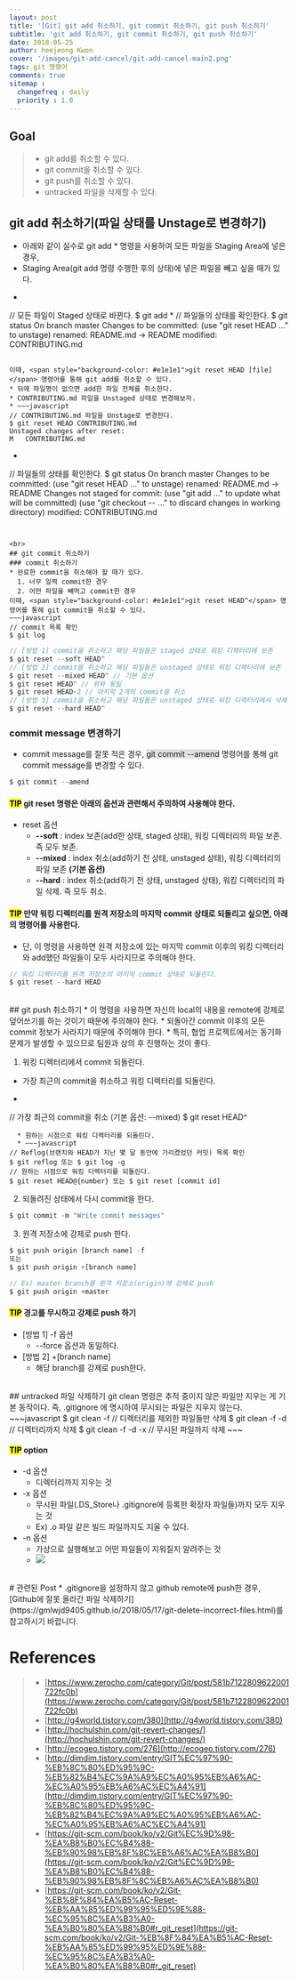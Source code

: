 ```yaml
---
layout: post
title: '[Git] git add 취소하기, git commit 취소하기, git push 취소하기'
subtitle: 'git add 취소하기, git commit 취소하기, git push 취소하기'
date: 2018-05-25
author: heejeong Kwon
cover: '/images/git-add-cancel/git-add-cancel-main2.png'
tags: git 명령어
comments: true
sitemap :
  changefreq : daily
  priority : 1.0
---
```



## Goal
> - git add를 취소할 수 있다.
> - git commit을 취소할 수 있다.
> - git push를 취소할 수 있다.
> - untracked 파일을 삭제할 수 있다.

## git add 취소하기(파일 상태를 Unstage로 변경하기)
* 아래와 같이 실수로 git add *  명령을 사용하여 모든 파일을 Staging Area에 넣은 경우,
* Staging Area(git add 명령 수행한 후의 상태)에 넣은 파일을 빼고 싶을 때가 있다.
* ~~~javascript
// 모든 파일이 Staged 상태로 바뀐다.
$ git add *
// 파일들의 상태를 확인한다.
$ git status
On branch master
Changes to be committed:
  (use "git reset HEAD <file>..." to unstage)
    renamed:    README.md -> README
    modified:   CONTRIBUTING.md
~~~

이때, <span style="background-color: #e1e1e1">git reset HEAD [file]</span> 명령어를 통해 git add를 취소할 수 있다.
* 뒤에 파일명이 없으면 add한 파일 전체를 취소한다.
* CONTRIBUTING.md 파일을 Unstaged 상태로 변경해보자.
* ~~~javascript
// CONTRIBUTING.md 파일을 Unstage로 변경한다.
$ git reset HEAD CONTRIBUTING.md
Unstaged changes after reset:
M	CONTRIBUTING.md
~~~
* ~~~javascript
// 파일들의 상태를 확인한다.
$ git status
On branch master
Changes to be committed:
  (use "git reset HEAD <file>..." to unstage)
    renamed:    README.md -> README
Changes not staged for commit:
  (use "git add <file>..." to update what will be committed)
  (use "git checkout -- <file>..." to discard changes in working directory)
    modified:   CONTRIBUTING.md
~~~


<br>
## git commit 취소하기
### commit 취소하기
* 완료한 commit을 취소해야 할 때가 있다.
  1. 너무 일찍 commit한 경우
  2. 어떤 파일을 빼먹고 commit한 경우
이때, <span style="background-color: #e1e1e1">git reset HEAD^</span> 명령어를 통해 git commit을 취소할 수 있다.
~~~javascript
// commit 목록 확인
$ git log
~~~
~~~javascript
// [방법 1] commit을 취소하고 해당 파일들은 staged 상태로 워킹 디렉터리에 보존
$ git reset --soft HEAD^
// [방법 2] commit을 취소하고 해당 파일들은 unstaged 상태로 워킹 디렉터리에 보존
$ git reset --mixed HEAD^ // 기본 옵션
$ git reset HEAD^ // 위와 동일
$ git reset HEAD~2 // 마지막 2개의 commit을 취소
// [방법 3] commit을 취소하고 해당 파일들은 unstaged 상태로 워킹 디렉터리에서 삭제
$ git reset --hard HEAD^
~~~


### commit message 변경하기
* commit message를 잘못 적은 경우, <span style="background-color: #e1e1e1">git commit --amend</span> 명령어를 통해 git commit message를 변경할 수 있다.
~~~javascript
$ git commit --amend
~~~

#### <mark>TIP</mark> git reset 명령은 아래의 옵션과 관련해서 주의하여 사용해야 한다.
* reset 옵션
  * **--soft** : index 보존(add한 상태, staged 상태), 워킹 디렉터리의 파일 보존. 즉 모두 보존.
  * **--mixed** : index 취소(add하기 전 상태, unstaged 상태), 워킹 디렉터리의 파일 보존 **(기본 옵션)**
  * **--hard** : index 취소(add하기 전 상태, unstaged 상태), 워킹 디렉터리의 파일 삭제. 즉 모두 취소.

#### <mark>TIP</mark> 만약 워킹 디렉터리를 원격 저장소의 마지막 commit 상태로 되돌리고 싶으면, 아래의 명령어를 사용한다.
* 단, 이 명령을 사용하면 원격 저장소에 있는 마지막 commit 이후의 워킹 디렉터리와 add했던 파일들이 모두 사라지므로 주의해야 한다.
~~~javascript
// 워킹 디렉터리를 원격 저장소의 마지막 commit 상태로 되돌린다.
$ git reset --hard HEAD
~~~


<br>
## git push 취소하기
* 이 명령을 사용하면 자신의 local의 내용을 remote에 강제로 덮어쓰기를 하는 것이기 때문에 주의해야 한다.
  * 되돌아간 commit 이후의 모든 commit 정보가 사라지기 때문에 주의해야 한다. 
  * 특히, 협업 프로젝트에서는 동기화 문제가 발생할 수 있으므로 팀원과 상의 후 진행하는 것이 좋다.

1. 워킹 디렉터리에서 commit 되돌린다.
  * 가장 최근의 commit을 취소하고 워킹 디렉터리를 되돌린다.
  * ~~~javascript
// 가장 최근의 commit을 취소 (기본 옵션: --mixed)
$ git reset HEAD^
~~~
  * 원하는 시점으로 워킹 디렉터리를 되돌린다.
  * ~~~javascript
// Reflog(브랜치와 HEAD가 지난 몇 달 동안에 가리켰었던 커밋) 목록 확인
$ git reflog 또는 $ git log -g
// 원하는 시점으로 워킹 디렉터리를 되돌린다.
$ git reset HEAD@{number} 또는 $ git reset [commit id]
~~~

2. 되돌려진 상태에서 다시 commit을 한다.
~~~javascript
$ git commit -m "Write commit messages"
~~~

3. 원격 저장소에 강제로 push 한다.
~~~javascript
$ git push origin [branch name] -f
또는
$ git push origin +[branch name]
~~~
~~~javascript
// Ex) master branch를 원격 저장소(origin)에 강제로 push
$ git push origin +master
~~~

#### <mark>TIP</mark> 경고를 무시하고 강제로 push 하기
* [방법 1] -f 옵션
  * --force 옵션과 동일하다.
* [방법 2] +[branch name]
  * 해당 branch를 강제로 push한다.


<!-- <br>
## 수정한 파일 되돌리기(git add 명령을 수행하기 전 상태)
어떻게 해야 CONTRIBUTING.md 파일을 수정하고 나서 다시 되돌릴 수 있을까? 그러니까 최근 커밋된 버전으로(아니면 처음 Clone 했을 때처럼 워킹 디렉터리에 처음 Checkout 한 그 내용으로) 되돌리는 방법이 무얼까? git status 명령이 친절하게 알려준다. 바로 위에 있는 예제에서 Unstaged 부분을 보자.

~~~javascript
$ git checkout -- CONTRIBUTING.md
~~~ -->


<br>
## untracked 파일 삭제하기
git clean 명령은 추적 중이지 않은 파일만 지우는 게 기본 동작이다. 즉, .gitignore 에 명시하여 무시되는 파일은 지우지 않는다.
~~~javascript
$ git clean -f // 디렉터리를 제외한 파일들만 삭제
$ git clean -f -d // 디렉터리까지 삭제
$ git clean -f -d -x // 무시된 파일까지 삭제
~~~

#### <mark>TIP</mark> option
* -d 옵션
  *  디렉터리까지 지우는 것
* -x 옵션
  * 무시된 파일(.DS_Store나 .gitignore에 등록한 확장자 파일들)까지 모두 지우는 것
  * Ex) .o 파일 같은 빌드 파일까지도 지울 수 있다.
* -n 옵션
  * 가상으로 실행해보고 어떤 파일들이 지워질지 알려주는 것
  * ![](/images/git-add-cancel/n-option.png)


<br>
# 관련된 Post
* .gitignore을 설정하지 않고 github remote에 push한 경우, [Github에 잘못 올라간 파일 삭제하기](https://gmlwjd9405.github.io/2018/05/17/git-delete-incorrect-files.html)를 참고하시기 바랍니다.


# References
> - [https://www.zerocho.com/category/Git/post/581b7122809622001722fc0b](https://www.zerocho.com/category/Git/post/581b7122809622001722fc0b)
> - [http://g4world.tistory.com/380](http://g4world.tistory.com/380)
> - [http://hochulshin.com/git-revert-changes/](http://hochulshin.com/git-revert-changes/)
> - [http://ecogeo.tistory.com/276](http://ecogeo.tistory.com/276)
> - [http://dimdim.tistory.com/entry/GIT%EC%97%90-%EB%8C%80%ED%95%9C-%EB%82%B4%EC%9A%A9%EC%A0%95%EB%A6%AC-%EC%A0%95%EB%A6%AC%EC%A4%91](http://dimdim.tistory.com/entry/GIT%EC%97%90-%EB%8C%80%ED%95%9C-%EB%82%B4%EC%9A%A9%EC%A0%95%EB%A6%AC-%EC%A0%95%EB%A6%AC%EC%A4%91)
> - [https://git-scm.com/book/ko/v2/Git%EC%9D%98-%EA%B8%B0%EC%B4%88-%EB%90%98%EB%8F%8C%EB%A6%AC%EA%B8%B0](https://git-scm.com/book/ko/v2/Git%EC%9D%98-%EA%B8%B0%EC%B4%88-%EB%90%98%EB%8F%8C%EB%A6%AC%EA%B8%B0)
> - [https://git-scm.com/book/ko/v2/Git-%EB%8F%84%EA%B5%AC-Reset-%EB%AA%85%ED%99%95%ED%9E%88-%EC%95%8C%EA%B3%A0-%EA%B0%80%EA%B8%B0#r_git_reset](https://git-scm.com/book/ko/v2/Git-%EB%8F%84%EA%B5%AC-Reset-%EB%AA%85%ED%99%95%ED%9E%88-%EC%95%8C%EA%B3%A0-%EA%B0%80%EA%B8%B0#r_git_reset)
